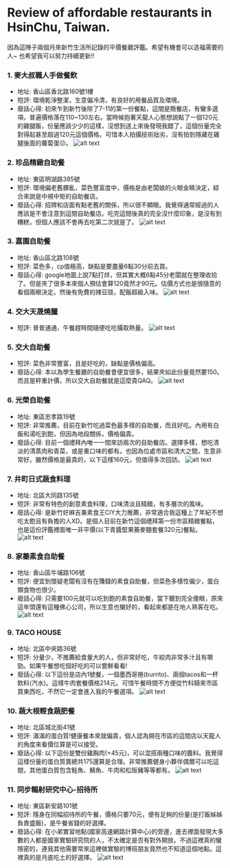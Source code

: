 # Review of affordable restaurants in HsinChu, Taiwan.
因為這陣子兩個月來新竹生活所記錄的平價餐廳評鑑。希望有機會可以造福需要的人~
也希望我可以努力持續更新!!

### 1. 麥大叔職人手做餐飲
* 地址: 香山區香北路160號1樓
* 短評: 環境乾淨整潔，生意偏冷清，有良好的用餐品質及環境。
* 廢話心得: 初來乍到新竹後除了7-11的第一份餐點，這間是簡餐店，有蠻多選項，普遍價格落在110~130左右。當時候抱著天龍人心態想說點了一個120元的雞腿飯，份量應該少少的這樣，沒想到送上來後發現我錯了，這個份量完全對得起甚至超過120元這個價格。可惜本人拍攝技術拙劣，沒有拍到隱藏在雞腿後面的蘿蔔蛋☹。
![alt text](figures/f1.jpg)

### 2. 珍品精緻自助餐
* 地址: 東區明湖路385號
* 短評: 環境偏老舊髒亂，菜色豐富度中，價格是由老闆娘的火眼金睛決定，綜合來說是中規中矩的自助餐店。
* 廢話心得: 招牌和店面有點老舊的關係，所以很不顯眼。我覺得通常經過的人應該是不會注意到這間自助餐店。吃完這間後真的完全沒什麼印象，是沒有到糟糕，但個人應該不會再去吃第二次就是了。
![alt text](figures/f2.jpg)

### 3. 嘉園自助餐
* 地址: 香山區北路108號
* 短評: 菜色多，cp值極高，缺點是要盡量6點30分前去買。
* 廢話心得: google地圖上說7點打烊，但其實大概6點45分老闆就在整理收拾了。但是夾了很多本來個人預估會算120竟然才90元。估價方式也是很隨意的看個兩眼決定。然後有免費的辣豆豉，配飯超級入味。
![alt text](figures/f3.jpg)

### 4. 交大天晟燒臘
* 短評: 普普通通，午餐趕時間隨便吃吃攝取熱量。
![alt text](figures/f4.jpg)

### 5. 交大自助餐
* 短評: 菜色非常豐富，且是好吃的，缺點是價格偏高。
* 廢話心得: 本以為學生餐廳的自助餐會便宜很多，結果夾如此份量竟然要150。而且是秤重計價，所以交大自助餐就是這麼貴QAQ。
![alt text](figures/f5.jpg)

### 6. 光榮自助餐
* 地址: 東區忠孝路19號
* 短評: 非常推薦，目前在新竹吃過菜色最多樣的自助餐，而且好吃。內用有白飯和湯吃到飽，但因為地段關係，價格偏貴。
* 廢話心得: 目前一個禮拜內唯一一間來訪兩次的自助餐店。選擇多樣，想吃清淡的清蒸肉和青菜，或是重口味的都有。也因為位處市區和清大之間，生意非常好。雖然價格是最貴的，以下這樣160元，但值得多次回訪。
![alt text](figures/f6.jpg)

### 7. 井町日式蔬食料理
* 地址: 北區大同路135號
* 短評: 非常有特色的創意素食料理，口味清淡且精緻，有多層次的風味。
* 廢話心得: 是新竹好麻吉兼素食王CIY大力推薦，非常適合我這種上了年紀不想吃太飽且有負擔的人XD。是個人目前在新竹這個禮拜第一份市區精緻餐點，也是這份評鑑裡面唯一非平價(以下青醬堅果蕎麥麵套餐320元)餐點。
![alt text](figures/f7.jpg)

### 8. 家蓁素食自助餐
* 地址: 香山區牛埔路106號
* 短評: 便宜到懷疑老闆有沒有在賺錢的素食自助餐，但菜色多樣性偏少，蛋白類食物也很少。
* 廢話心得: 只需要100元就可以吃到飽的素食自助餐，當下聽到完全傻眼，原來這年頭還有這種佛心公司，所以生意也蠻好的，看起來都是在地人熟客在吃。
![alt text](figures/f8.jpg)

### 9. TACO HOUSE
* 地址: 北區中央路36號
* 短評: 分量少，不推薦給食量大的人，但非常好吃，牛絞肉非常多汁且有嚼勁。如果午餐想吃個好吃的可以嘗鮮看看!
* 廢話心得: 以下這份是店內1號餐，一個墨西哥捲(burrito)、兩個tacos和一杯飲料(汽水)。這樣牛肉套餐價格214元。可惜午餐時間不方便從竹科騎來市區買東西吃，不然它一定會進入我的午餐選項。
![alt text](figures/f9.jpg)

### 10. 蔬大根輕食蔬肥餐
* 地址: 北區城北街41號
* 短評: 滿滿的蛋白質!健康餐本來就偏貴，個人認為開在市區的這間店以天龍人的角度來看價位算是可以接受。
* 廢話心得: 以下這份是雙份雞胸肉(+45元)，可以混搭兩種口味的醬料。我覺得這樣份量的蛋白質賣總共175還算是合理。非常推薦健身小夥伴偶爾可以吃這間，其他蛋白質包含鮭魚、鯖魚、牛肉和松阪豬等等都有。
![alt text](figures/f10.jpg)

### 11. 同步輻射研究中心-招待所
* 地址: 東區新安路101號
* 短評: 隱身在同幅招待所的午餐，價格只要70元，便有足夠的份量(是打飯姊姊負責盛飯)，是午餐省錢的好選擇。
* 廢話心得: 在小弟實習地點(國家高速網路計算中心)的旁邊，進去裡面發現大多數的人都是國家實驗研究院的人，不太確定是否有對外開放。不過這裡真的蠻隱密的，連我其他需要常來這裡做實驗的博班朋友竟然也不知道這個地點。這裡真的是月底吃土的好選擇。
![alt text](figures/f11.jpg)
